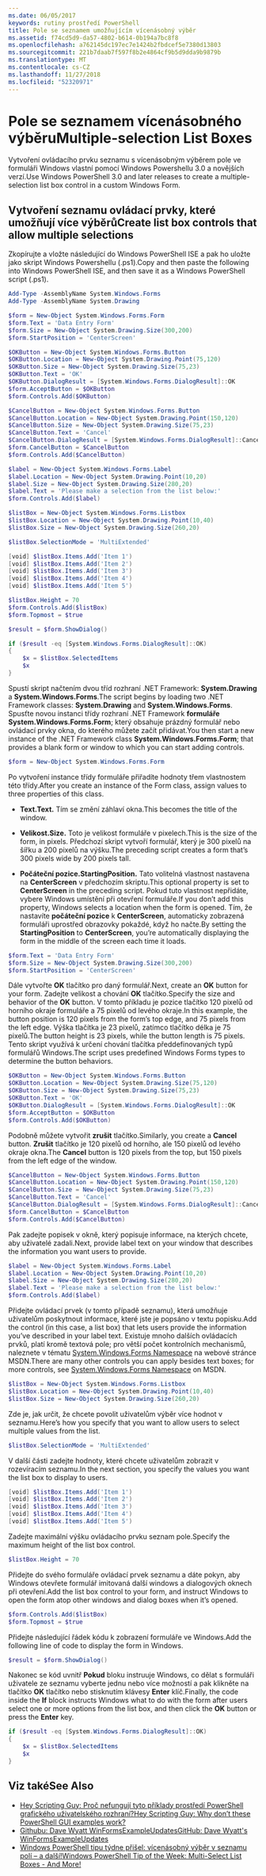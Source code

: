 ```yaml
---
ms.date: 06/05/2017
keywords: rutiny prostředí PowerShell
title: Pole se seznamem umožňujícím vícenásobný výběr
ms.assetid: f74cd5d9-da57-4802-b614-0b194a7bc8f8
ms.openlocfilehash: a762145dc197ec7e1424b2fbdcef5e7380d13803
ms.sourcegitcommit: 221b7daab7f597f8b2e4864cf9b5d9dda9b9879b
ms.translationtype: MT
ms.contentlocale: cs-CZ
ms.lasthandoff: 11/27/2018
ms.locfileid: "52320971"
---
```

# <a name="multiple-selection-list-boxes"></a><span data-ttu-id="f81e4-103">Pole se seznamem vícenásobného výběru</span><span class="sxs-lookup"><span data-stu-id="f81e4-103">Multiple-selection List Boxes</span></span>

<span data-ttu-id="f81e4-104">Vytvoření ovládacího prvku seznamu s vícenásobným výběrem pole ve formuláři Windows vlastní pomocí Windows Powershellu 3.0 a novějších verzí.</span><span class="sxs-lookup"><span data-stu-id="f81e4-104">Use Windows PowerShell 3.0 and later releases to create a multiple-selection list box control in a custom Windows Form.</span></span>

## <a name="create-list-box-controls-that-allow-multiple-selections"></a><span data-ttu-id="f81e4-105">Vytvoření seznamu ovládací prvky, které umožňují více výběrů</span><span class="sxs-lookup"><span data-stu-id="f81e4-105">Create list box controls that allow multiple selections</span></span>

<span data-ttu-id="f81e4-106">Zkopírujte a vložte následující do Windows PowerShell ISE a pak ho uložte jako skript Windows Powershellu (.ps1).</span><span class="sxs-lookup"><span data-stu-id="f81e4-106">Copy and then paste the following into Windows PowerShell ISE, and then save it as a Windows PowerShell script (.ps1).</span></span>

```powershell
Add-Type -AssemblyName System.Windows.Forms
Add-Type -AssemblyName System.Drawing

$form = New-Object System.Windows.Forms.Form
$form.Text = 'Data Entry Form'
$form.Size = New-Object System.Drawing.Size(300,200)
$form.StartPosition = 'CenterScreen'

$OKButton = New-Object System.Windows.Forms.Button
$OKButton.Location = New-Object System.Drawing.Point(75,120)
$OKButton.Size = New-Object System.Drawing.Size(75,23)
$OKButton.Text = 'OK'
$OKButton.DialogResult = [System.Windows.Forms.DialogResult]::OK
$form.AcceptButton = $OKButton
$form.Controls.Add($OKButton)

$CancelButton = New-Object System.Windows.Forms.Button
$CancelButton.Location = New-Object System.Drawing.Point(150,120)
$CancelButton.Size = New-Object System.Drawing.Size(75,23)
$CancelButton.Text = 'Cancel'
$CancelButton.DialogResult = [System.Windows.Forms.DialogResult]::Cancel
$form.CancelButton = $CancelButton
$form.Controls.Add($CancelButton)

$label = New-Object System.Windows.Forms.Label
$label.Location = New-Object System.Drawing.Point(10,20)
$label.Size = New-Object System.Drawing.Size(280,20)
$label.Text = 'Please make a selection from the list below:'
$form.Controls.Add($label)

$listBox = New-Object System.Windows.Forms.Listbox
$listBox.Location = New-Object System.Drawing.Point(10,40)
$listBox.Size = New-Object System.Drawing.Size(260,20)

$listBox.SelectionMode = 'MultiExtended'

[void] $listBox.Items.Add('Item 1')
[void] $listBox.Items.Add('Item 2')
[void] $listBox.Items.Add('Item 3')
[void] $listBox.Items.Add('Item 4')
[void] $listBox.Items.Add('Item 5')

$listBox.Height = 70
$form.Controls.Add($listBox)
$form.Topmost = $true

$result = $form.ShowDialog()

if ($result -eq [System.Windows.Forms.DialogResult]::OK)
{
    $x = $listBox.SelectedItems
    $x
}
```

<span data-ttu-id="f81e4-107">Spustí skript načtením dvou tříd rozhraní .NET Framework: **System.Drawing** a **System.Windows.Forms**.</span><span class="sxs-lookup"><span data-stu-id="f81e4-107">The script begins by loading two .NET Framework classes: **System.Drawing** and **System.Windows.Forms**.</span></span> <span data-ttu-id="f81e4-108">Spusťte novou instanci třídy rozhraní .NET Framework **formuláře System.Windows.Forms.Form**; který obsahuje prázdný formulář nebo ovládací prvky okna, do kterého můžete začít přidávat.</span><span class="sxs-lookup"><span data-stu-id="f81e4-108">You then start a new instance of the .NET Framework class **System.Windows.Forms.Form**; that provides a blank form or window to which you can start adding controls.</span></span>

```powershell
$form = New-Object System.Windows.Forms.Form
```

<span data-ttu-id="f81e4-109">Po vytvoření instance třídy formuláře přiřadíte hodnoty třem vlastnostem této třídy.</span><span class="sxs-lookup"><span data-stu-id="f81e4-109">After you create an instance of the Form class, assign values to three properties of this class.</span></span>

- <span data-ttu-id="f81e4-110">**Text.**</span><span class="sxs-lookup"><span data-stu-id="f81e4-110">**Text.**</span></span> <span data-ttu-id="f81e4-111">Tím se změní záhlaví okna.</span><span class="sxs-lookup"><span data-stu-id="f81e4-111">This becomes the title of the window.</span></span>

- <span data-ttu-id="f81e4-112">**Velikost.**</span><span class="sxs-lookup"><span data-stu-id="f81e4-112">**Size.**</span></span> <span data-ttu-id="f81e4-113">Toto je velikost formuláře v pixelech.</span><span class="sxs-lookup"><span data-stu-id="f81e4-113">This is the size of the form, in pixels.</span></span> <span data-ttu-id="f81e4-114">Předchozí skript vytvoří formulář, který je 300 pixelů na šířku a 200 pixelů na výšku.</span><span class="sxs-lookup"><span data-stu-id="f81e4-114">The preceding script creates a form that’s 300 pixels wide by 200 pixels tall.</span></span>

- <span data-ttu-id="f81e4-115">**Počáteční pozice.**</span><span class="sxs-lookup"><span data-stu-id="f81e4-115">**StartingPosition.**</span></span> <span data-ttu-id="f81e4-116">Tato volitelná vlastnost nastavena na **CenterScreen** v předchozím skriptu.</span><span class="sxs-lookup"><span data-stu-id="f81e4-116">This optional property is set to **CenterScreen** in the preceding script.</span></span> <span data-ttu-id="f81e4-117">Pokud tuto vlastnost nepřidáte, vybere Windows umístění při otevření formuláře.</span><span class="sxs-lookup"><span data-stu-id="f81e4-117">If you don’t add this property, Windows selects a location when the form is opened.</span></span> <span data-ttu-id="f81e4-118">Tím, že nastavíte **počáteční pozice** k **CenterScreen**, automaticky zobrazená formuláři uprostřed obrazovky pokaždé, když ho načte.</span><span class="sxs-lookup"><span data-stu-id="f81e4-118">By setting the **StartingPosition** to **CenterScreen**, you’re automatically displaying the form in the middle of the screen each time it loads.</span></span>

```powershell
$form.Text = 'Data Entry Form'
$form.Size = New-Object System.Drawing.Size(300,200)
$form.StartPosition = 'CenterScreen'
```

<span data-ttu-id="f81e4-119">Dále vytvořte **OK** tlačítko pro daný formulář.</span><span class="sxs-lookup"><span data-stu-id="f81e4-119">Next, create an **OK** button for your form.</span></span> <span data-ttu-id="f81e4-120">Zadejte velikost a chování **OK** tlačítko.</span><span class="sxs-lookup"><span data-stu-id="f81e4-120">Specify the size and behavior of the **OK** button.</span></span> <span data-ttu-id="f81e4-121">V tomto příkladu je pozice tlačítko 120 pixelů od horního okraje formuláře a 75 pixelů od levého okraje.</span><span class="sxs-lookup"><span data-stu-id="f81e4-121">In this example, the button position is 120 pixels from the form’s top edge, and 75 pixels from the left edge.</span></span> <span data-ttu-id="f81e4-122">Výška tlačítka je 23 pixelů, zatímco tlačítko délka je 75 pixelů.</span><span class="sxs-lookup"><span data-stu-id="f81e4-122">The button height is 23 pixels, while the button length is 75 pixels.</span></span> <span data-ttu-id="f81e4-123">Tento skript využívá k určení chování tlačítka předdefinovaných typů formulářů Windows.</span><span class="sxs-lookup"><span data-stu-id="f81e4-123">The script uses predefined Windows Forms types to determine the button behaviors.</span></span>

```powershell
$OKButton = New-Object System.Windows.Forms.Button
$OKButton.Location = New-Object System.Drawing.Size(75,120)
$OKButton.Size = New-Object System.Drawing.Size(75,23)
$OKButton.Text = 'OK'
$OKButton.DialogResult = [System.Windows.Forms.DialogResult]::OK
$form.AcceptButton = $OKButton
$form.Controls.Add($OKButton)
```

<span data-ttu-id="f81e4-124">Podobně můžete vytvořit **zrušit** tlačítko.</span><span class="sxs-lookup"><span data-stu-id="f81e4-124">Similarly, you create a **Cancel** button.</span></span> <span data-ttu-id="f81e4-125">**Zrušit** tlačítko je 120 pixelů od horního, ale 150 pixelů od levého okraje okna.</span><span class="sxs-lookup"><span data-stu-id="f81e4-125">The **Cancel** button is 120 pixels from the top, but 150 pixels from the left edge of the window.</span></span>

```powershell
$CancelButton = New-Object System.Windows.Forms.Button
$CancelButton.Location = New-Object System.Drawing.Point(150,120)
$CancelButton.Size = New-Object System.Drawing.Size(75,23)
$CancelButton.Text = 'Cancel'
$CancelButton.DialogResult = [System.Windows.Forms.DialogResult]::Cancel
$form.CancelButton = $CancelButton
$form.Controls.Add($CancelButton)
```

<span data-ttu-id="f81e4-126">Pak zadejte popisek v okně, který popisuje informace, na kterých chcete, aby uživatelé zadali.</span><span class="sxs-lookup"><span data-stu-id="f81e4-126">Next, provide label text on your window that describes the information you want users to provide.</span></span>

```powershell
$label = New-Object System.Windows.Forms.Label
$label.Location = New-Object System.Drawing.Point(10,20)
$label.Size = New-Object System.Drawing.Size(280,20)
$label.Text = 'Please make a selection from the list below:'
$form.Controls.Add($label)
```

<span data-ttu-id="f81e4-127">Přidejte ovládací prvek (v tomto případě seznamu), která umožňuje uživatelům poskytnout informace, které jste je popsáno v textu popisku.</span><span class="sxs-lookup"><span data-stu-id="f81e4-127">Add the control (in this case, a list box) that lets users provide the information you’ve described in your label text.</span></span> <span data-ttu-id="f81e4-128">Existuje mnoho dalších ovládacích prvků, platí kromě textová pole; pro větší počet kontrolních mechanismů, naleznete v tématu [System.Windows.Forms Namespace](https://msdn.microsoft.com/library/k50ex0x9(v=vs.110).aspx) na webové stránce MSDN.</span><span class="sxs-lookup"><span data-stu-id="f81e4-128">There are many other controls you can apply besides text boxes; for more controls, see [System.Windows.Forms Namespace](https://msdn.microsoft.com/library/k50ex0x9(v=vs.110).aspx) on MSDN.</span></span>

```powershell
$listBox = New-Object System.Windows.Forms.Listbox
$listBox.Location = New-Object System.Drawing.Point(10,40)
$listBox.Size = New-Object System.Drawing.Size(260,20)
```

<span data-ttu-id="f81e4-129">Zde je, jak určit, že chcete povolit uživatelům výběr více hodnot v seznamu.</span><span class="sxs-lookup"><span data-stu-id="f81e4-129">Here’s how you specify that you want to allow users to select multiple values from the list.</span></span>

```powershell
$listBox.SelectionMode = 'MultiExtended'
```

<span data-ttu-id="f81e4-130">V další části zadejte hodnoty, které chcete uživatelům zobrazit v rozevíracím seznamu.</span><span class="sxs-lookup"><span data-stu-id="f81e4-130">In the next section, you specify the values you want the list box to display to users.</span></span>

```powershell
[void] $listBox.Items.Add('Item 1')
[void] $listBox.Items.Add('Item 2')
[void] $listBox.Items.Add('Item 3')
[void] $listBox.Items.Add('Item 4')
[void] $listBox.Items.Add('Item 5')
```

<span data-ttu-id="f81e4-131">Zadejte maximální výšku ovládacího prvku seznam pole.</span><span class="sxs-lookup"><span data-stu-id="f81e4-131">Specify the maximum height of the list box control.</span></span>

```powershell
$listBox.Height = 70
```

<span data-ttu-id="f81e4-132">Přidejte do svého formuláře ovládací prvek seznamu a dáte pokyn, aby Windows otevřete formulář imitovaná další windows a dialogových oknech při otevření.</span><span class="sxs-lookup"><span data-stu-id="f81e4-132">Add the list box control to your form, and instruct Windows to open the form atop other windows and dialog boxes when it’s opened.</span></span>

```powershell
$form.Controls.Add($listBox)
$form.Topmost = $true
```

<span data-ttu-id="f81e4-133">Přidejte následující řádek kódu k zobrazení formuláře ve Windows.</span><span class="sxs-lookup"><span data-stu-id="f81e4-133">Add the following line of code to display the form in Windows.</span></span>

```powershell
$result = $form.ShowDialog()
```

<span data-ttu-id="f81e4-134">Nakonec se kód uvnitř **Pokud** bloku instruuje Windows, co dělat s formuláři uživatele ze seznamu vyberte jednu nebo více možností a pak klikněte na tlačítko **OK** tlačítko nebo stisknutím klávesy **Enter**  klíč.</span><span class="sxs-lookup"><span data-stu-id="f81e4-134">Finally, the code inside the **If** block instructs Windows what to do with the form after users select one or more options from the list box, and then click the **OK** button or press the **Enter** key.</span></span>

```powershell
if ($result -eq [System.Windows.Forms.DialogResult]::OK)
{
    $x = $listBox.SelectedItems
    $x
}
```

## <a name="see-also"></a><span data-ttu-id="f81e4-135">Viz také</span><span class="sxs-lookup"><span data-stu-id="f81e4-135">See Also</span></span>

- [<span data-ttu-id="f81e4-136">Hey Scripting Guy: Proč nefungují tyto příklady prostředí PowerShell grafického uživatelského rozhraní?</span><span class="sxs-lookup"><span data-stu-id="f81e4-136">Hey Scripting Guy:  Why don’t these PowerShell GUI examples work?</span></span>](https://go.microsoft.com/fwlink/?LinkId=506644)
- [<span data-ttu-id="f81e4-137">Githubu: Dave Wyatt WinFormsExampleUpdates</span><span class="sxs-lookup"><span data-stu-id="f81e4-137">GitHub: Dave Wyatt's WinFormsExampleUpdates</span></span>](https://github.com/dlwyatt/WinFormsExampleUpdates)
- [<span data-ttu-id="f81e4-138">Windows PowerShell tipu týdne přišel: vícenásobný výběr v seznamu polí – a další!</span><span class="sxs-lookup"><span data-stu-id="f81e4-138">Windows PowerShell Tip of the Week:  Multi-Select List Boxes - And More!</span></span>](https://technet.microsoft.com/library/ff730950.aspx)